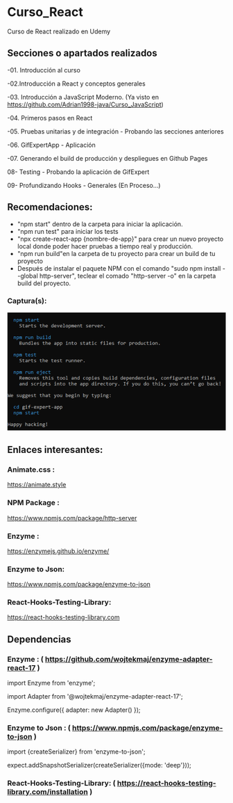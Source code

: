 # Curso_React
 Curso de React realizado en Udemy

## Secciones o apartados realizados

-01. Introducción al curso

-02.Introducción a React y conceptos generales

-03. Introducción a JavaScript Moderno. (Ya visto en https://github.com/Adrian1998-java/Curso_JavaScript)

-04. Primeros pasos en React 

-05. Pruebas unitarias y de integración - Probando las secciones anteriores

-06. GifExpertApp - Aplicación 

-07. Generando el build de producción y despliegues en Github Pages

08- Testing - Probando la aplicación de GifExpert 

09- Profundizando Hooks - Generales (En Proceso...)

## Recomendaciones:

- "npm start" dentro de la carpeta para iniciar la aplicación.
- "npm run test" para iniciar los tests
- "npx create-react-app {nombre-de-app}" para crear un nuevo proyecto local donde poder hacer pruebas a tiempo real y producción.
- "npm run build"en la carpeta de tu proyecto para crear un build de tu proyecto
- Después de instalar el paquete NPM con el comando "sudo npm install --global http-server", teclear el comado "http-server -o" en la carpeta build del proyecto.

### Captura(s):

![](https://github.com/Adrian1998-java/Curso_React/blob/3700138eeb66e9eae337d4afbb06aa105282e829/IMAGENES_TYPORA/001.png)

## Enlaces interesantes:

### Animate.css : 

https://animate.style

### NPM Package : 

https://www.npmjs.com/package/http-server

### Enzyme : 

https://enzymejs.github.io/enzyme/

### Enzyme to Json:

https://www.npmjs.com/package/enzyme-to-json

### React-Hooks-Testing-Library:

https://react-hooks-testing-library.com

## Dependencias

### Enzyme : ( https://github.com/wojtekmaj/enzyme-adapter-react-17 )

import Enzyme from 'enzyme';

import Adapter from '@wojtekmaj/enzyme-adapter-react-17';



Enzyme.configure({ adapter: new Adapter() });

### Enzyme to Json : ( https://www.npmjs.com/package/enzyme-to-json )

import {createSerializer} from 'enzyme-to-json';



expect.addSnapshotSerializer(createSerializer({mode: 'deep'}));



### React-Hooks-Testing-Library: ( https://react-hooks-testing-library.com/installation )

